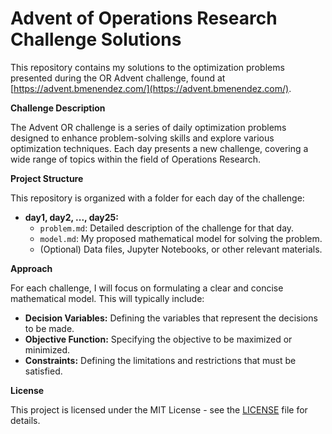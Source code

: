 # Advent of Operations Research Challenge Solutions

This repository contains my solutions to the optimization problems presented during the OR Advent challenge, found at [https://advent.bmenendez.com/](https://advent.bmenendez.com/).

**Challenge Description**

The Advent OR challenge is a series of daily optimization problems designed to enhance problem-solving skills and explore various optimization techniques. Each day presents a new challenge, covering a wide range of topics within the field of Operations Research.

**Project Structure**

This repository is organized with a folder for each day of the challenge:

* **day1, day2, ..., day25:** 
    * `problem.md`: Detailed description of the challenge for that day.
    * `model.md`: My proposed mathematical model for solving the problem.
    * (Optional) Data files, Jupyter Notebooks, or other relevant materials.

**Approach**

For each challenge, I will focus on formulating a clear and concise mathematical model. This will typically include:

* **Decision Variables:** Defining the variables that represent the decisions to be made.
* **Objective Function:** Specifying the objective to be maximized or minimized.
* **Constraints:** Defining the limitations and restrictions that must be satisfied.

**License**

This project is licensed under the MIT License - see the [LICENSE](LICENSE) file for details.
